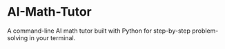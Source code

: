 # AI-Math-Tutor
A command-line AI math tutor built with Python for step-by-step problem-solving in your terminal.
